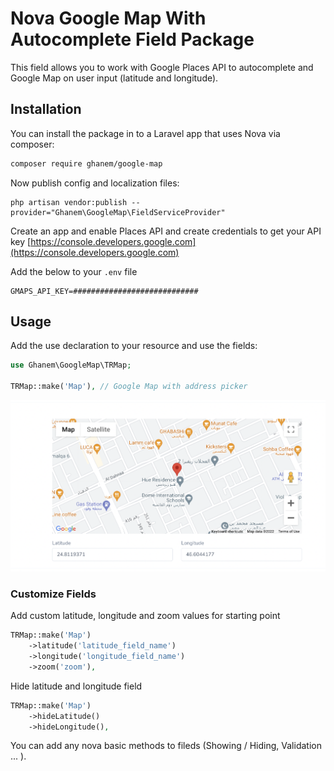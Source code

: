 # Nova Google Map With Autocomplete Field Package

This field allows you to work with Google Places API to autocomplete and Google Map on user input (latitude and longitude).

## Installation

You can install the package in to a Laravel app that uses Nova via composer:

```bash
composer require ghanem/google-map
```

Now publish config and localization files:

```shell
php artisan vendor:publish --provider="Ghanem\GoogleMap\FieldServiceProvider"
```

Create an app and enable Places API and create credentials to get your API key
[https://console.developers.google.com](https://console.developers.google.com)

Add the below to your `.env` file

```shell
GMAPS_API_KEY=############################
```

## Usage

Add the use declaration to your resource and use the fields:

```php
use Ghanem\GoogleMap\TRMap;

TRMap::make('Map'), // Google Map with address picker
```

![Image of character counter](docs/screenshot-fields.png)

### Customize Fields

Add custom latitude, longitude and zoom values for starting point

```php
TRMap::make('Map')
    ->latitude('latitude_field_name')
    ->longitude('longitude_field_name')
    ->zoom('zoom'),
```

Hide latitude and longitude field

```php
TRMap::make('Map')
    ->hideLatitude()
    ->hideLongitude(),
```

You can add any nova basic methods to fileds (Showing / Hiding, Validation ... ).

